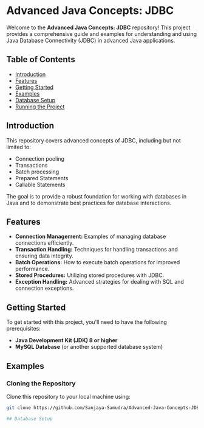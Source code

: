 # Advanced Java Concepts: JDBC

Welcome to the **Advanced Java Concepts: JDBC** repository! This project provides a comprehensive guide and examples for understanding and using Java Database Connectivity (JDBC) in advanced Java applications.

## Table of Contents

- [Introduction](#introduction)
- [Features](#features)
- [Getting Started](#getting-started)
- [Examples](#examples)
- [Database Setup](#database-setup)
- [Running the Project](#running-the-project)

## Introduction

This repository covers advanced concepts of JDBC, including but not limited to:
- Connection pooling
- Transactions
- Batch processing
- Prepared Statements
- Callable Statements

The goal is to provide a robust foundation for working with databases in Java and to demonstrate best practices for database interactions.

## Features

- **Connection Management:** Examples of managing database connections efficiently.
- **Transaction Handling:** Techniques for handling transactions and ensuring data integrity.
- **Batch Operations:** How to execute batch operations for improved performance.
- **Stored Procedures:** Utilizing stored procedures with JDBC.
- **Exception Handling:** Advanced strategies for dealing with SQL and connection exceptions.

## Getting Started

To get started with this project, you'll need to have the following prerequisites:

- **Java Development Kit (JDK) 8 or higher**
- **MySQL Database** (or another supported database system)

## Examples

### Cloning the Repository

Clone this repository to your local machine using:

```bash
git clone https://github.com/Sanjaya-Samudra/Advanced-Java-Concepts-JDBC.git

## Database Setup

